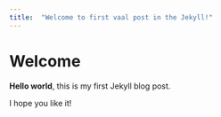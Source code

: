 ```yaml
---
title:  "Welcome to first vaal post in the Jekyll!"
---
```


# Welcome

**Hello world**, this is my first Jekyll blog post.

I hope you like it!
